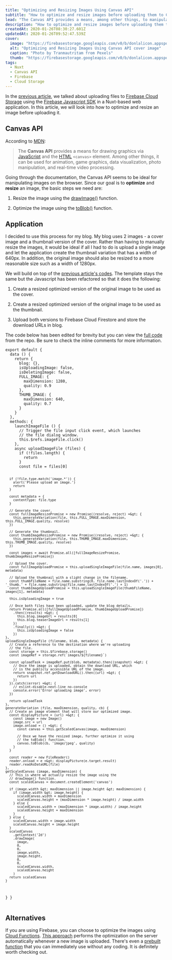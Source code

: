 ```yaml
---
title: "Optimizing and Resizing Images Using Canvas API"
subtitle: "How to optimize and resize images before uploading them to Cloud Storage using Canvas API"
lead: "The Canvas API provides a means, among other things, to manipulate photos, which is perfect for optimizing and resizing images before uploading them to Cloud Firestore."
description: "How to optimize and resize images before uploading them to Cloud Storage using Canvas API"
createdAt: 2020-01-26T08:30:27.601Z
updatedAt: 2020-01-26T09:52:47.539Z
cover: 
  image: "https://firebasestorage.googleapis.com/v0/b/donlalicon.appspot.com/o/images%2Fapple-computer-desk-devices-326501.jpg?alt=media&token=2a8c63e4-e1d0-4ac2-bbfc-1d886d7f1f82"
  alt: "Optimizing and Resizing Images Using Canvas API cover image"
  caption: "Photo by Tranmautritam from Pexels"
  thumb: "https://firebasestorage.googleapis.com/v0/b/donlalicon.appspot.com/o/images%2Fapple-computer-desk-devices-326501_thumb.jpg?alt=media&token=b8546a13-4c9f-4bed-91f8-87f6ff8a447f"
tags: 
  - Nuxt
  - Canvas API
  - Firebase
  - Cloud Storage
---
```

<p>In the <a href="https://donlalicon.dev/blog/uploading-images-to-firebase-cloud-storage-with-nuxt" rel="noopener noreferrer nofollow">previous article</a>, we talked about uploading files to <a href="https://firebase.google.com/docs/storage" rel="noopener noreferrer nofollow">Firebase Cloud Storage</a> using the <a href="https://firebase.google.com/docs/reference/js" rel="noopener noreferrer nofollow">Firebase Javascript SDK</a> in a Nuxt-based web application. In this article, we will look into how to optimize and resize an image before uploading it.</p><h2>Canvas API</h2><p>According to <a href="https://developer.mozilla.org/en-US/docs/Web/API/Canvas_API" rel="noopener noreferrer nofollow">MDN</a>:</p><blockquote><p>The <strong>Canvas API</strong> provides a means for drawing graphics via <a href="https://developer.mozilla.org/en-US/docs/Web/JavaScript" rel="noopener noreferrer nofollow">JavaScript</a> and the <a href="https://developer.mozilla.org/en-US/docs/Web/HTML" rel="noopener noreferrer nofollow">HTML</a> <code>&lt;canvas&gt;</code> element. Among other things, it can be used for animation, game graphics, data visualization, photo manipulation, and real-time video processing.</p></blockquote><p>Going through the documentation, the Canvas API seems to be ideal for manipulating images on the browser. Since our goal is to <strong>optimize</strong> and <strong>resize</strong> an image, the basic steps we need are:</p><ol><li><p>Resize the image using the <a href="https://developer.mozilla.org/en-US/docs/Web/API/CanvasRenderingContext2D/drawImage" rel="noopener noreferrer nofollow">drawImage()</a> function.</p></li><li><p>Optimize the image using the <a href="https://developer.mozilla.org/en-US/docs/Web/API/HTMLCanvasElement/toBlob" rel="noopener noreferrer nofollow">toBlob()</a> function.</p></li></ol><h2>Application</h2><p>I decided to use this process for my blog. My blog uses 2 images - a cover image and a thumbnail version of the cover. Rather than having to manually resize the images, it would be ideal if all I had to do is upload a single image and let the application create the thumbnail variation that has a width of 640px. In addition, the original image should also be resized to a more reasonable size such as a width of 1280px.</p><p>We will build on top of the <a href="https://donlalicon.dev/blog/uploading-images-to-firebase-cloud-storage-with-nuxt" rel="noopener noreferrer nofollow">previous article's codes</a>. The template stays the same but the Javascript has been refactored so that it does the following:</p><ol><li><p>Create a resized optimized version of the original image to be used as the cover.</p></li><li><p>Create a resized optimized version of the original image to be used as the thumbnail.</p></li><li><p>Upload both versions to Firebase Cloud Firestore and store the download URLs in blog.</p></li></ol><p>The code below has been edited for brevity but you can view the <a href="https://github.com/angheloko/donlalicon/blob/master/components/BlogForm.vue" rel="noopener noreferrer nofollow">full code</a> from the repo. Be sure to check the inline comments for more information.</p><pre><code>export default {
  data () {
    return {
      blog: {},
      isUploadingImage: false,
      isDeletingImage: false,
      FULL_IMAGE: {
        maxDimension: 1280,
        quality: 0.9
      },
      THUMB_IMAGE: {
        maxDimension: 640,
        quality: 0.7
      }
    }
  },
  methods: {
    launchImageFile () {
      // Trigger the file input click event, which launches
      // the file dialog window.
      this.$refs.imageFile.click()
    },
    async uploadImageFile (files) {
      if (!files.length) {
        return
      }
      const file = files[0]

      if (!file.type.match('image.*')) {
        alert('Please upload an image.')
        return
      }

      const metadata = {
        contentType: file.type
      }

      // Generate the cover.
      const fullImageResizePromise = new Promise((resolve, reject) =&gt; {
        this.generateVariation(file, this.FULL_IMAGE.maxDimension, this.FULL_IMAGE.quality, resolve)
      })

      // Generate the thumbnail.
      const thumbImageResizePromise = new Promise((resolve, reject) =&gt; {
        this.generateVariation(file, this.THUMB_IMAGE.maxDimension, this.THUMB_IMAGE.quality, resolve)
      })
      
      const images = await Promise.all([fullImageResizePromise, thumbImageResizePromise])

      // Upload the cover.
      const fullImageUploadPromise = this.uploadSingleImageFile(file.name, images[0], metadata)

      // Upload the thumbnail with a slight change in the filename.
      const thumbFileName = file.name.substring(0, file.name.lastIndexOf('.')) + '_thumb.' + file.name.substring(file.name.lastIndexOf('.') + 1)
      const thumbImageUploadPromise = this.uploadSingleImageFile(thumbFileName, images[1], metadata)

      this.isUploadingImage = true

      // Once both files have been uploaded, update the blog details.
      return Promise.all([fullImageUploadPromise, thumbImageUploadPromise])
        .then((results) =&gt; {
          this.blog.imageUrl = results[0]
          this.blog.teaserImageUrl = results[1]
        })
        .finally(() =&gt; {
          this.isUploadingImage = false
        })
    },
    uploadSingleImageFile (filename, blob, metadata) {
      // Create a reference to the destination where we're uploading
      // the file.
      const storage = this.$firebase.storage()
      const imageRef = storage.ref(`images/${filename}`)

      const uploadTask = imageRef.put(blob, metadata).then((snapshot) =&gt; {
        // Once the image is uploaded, obtain the download URL, which
        // is the publicly accessible URL of the image.
        return snapshot.ref.getDownloadURL().then((url) =&gt; {
          return url
        })
      }).catch((error) =&gt; {
        // eslint-disable-next-line no-console
        console.error('Error uploading image', error)
      })

      return uploadTask
    },
    generateVariation (file, maxDimension, quality, cb) {
      // Create an image element that will store our optimized image.
      const displayPicture = (url) =&gt; {
        const image = new Image()
        image.src = url
        image.onload = () =&gt; {
          const canvas = this.getScaledCanvas(image, maxDimension)
          
          // Once we have the resized image, further optimize it using
          // the toBlob() function.
          canvas.toBlob(cb, 'image/jpeg', quality)
        }
      }

      const reader = new FileReader()
      reader.onload = e =&gt; displayPicture(e.target.result)
      reader.readAsDataURL(file)
    },
    getScaledCanvas (image, maxDimension) {
      // This is where we actually resize the image using the
      // drawImage() function.
      const scaledCanvas = document.createElement('canvas')

      if (image.width &gt; maxDimension || image.height &gt; maxDimension) {
        if (image.width &gt; image.height) {
          scaledCanvas.width = maxDimension
          scaledCanvas.height = (maxDimension * image.height) / image.width
        } else {
          scaledCanvas.width = (maxDimension * image.width) / image.height
          scaledCanvas.height = maxDimension
        }
      } else {
        scaledCanvas.width = image.width
        scaledCanvas.height = image.height
      }
      scaledCanvas
        .getContext('2d')
        .drawImage(
          image,
          0,
          0,
          image.width,
          image.height,
          0,
          0,
          scaledCanvas.width,
          scaledCanvas.height
        )
      return scaledCanvas
    }
  }
}</code></pre><h2>Alternatives</h2><p>If you are using Firebase, you can choose to optimize the images using <a href="https://firebase.google.com/docs/functions" rel="noopener noreferrer nofollow">Cloud Functions</a>. <a href="https://github.com/firebase/functions-samples/tree/master/quickstarts/thumbnails" rel="noopener noreferrer nofollow">This approach</a> performs the optimization on the server automatically whenever a new image is uploaded. There's even a <a href="https://firebase.google.com/products/extensions/storage-resize-images" rel="noopener noreferrer nofollow">prebuilt function</a> that you can immediately use without any coding. It is definitely worth checking out. </p>